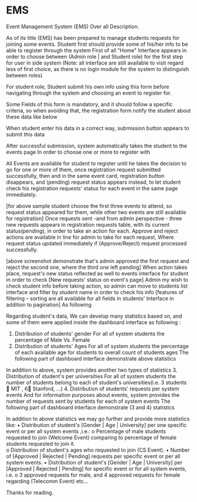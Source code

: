 # EMS

Event Management System (EMS) 
Over all Description.

As of its title (EMS) has been prepared to manage students requests for joining some events.
Student first should provide some of his/her info to be able to register through the system
First of all "Home" Interface appears in order to choose between (Admin role | and Student role) for the first step for user in side system 
(Note: all interface are still available to visit regard less of first choice, as there is no login module for the system to distinguish between roles)

For student role, Student submit his own info using this form before navigating through the system and choosing an event to register for. 
 
Some Fields of this form is mandatory, and it should follow a specific criteria, so when avoiding that, the registration form notify the student about these data like below

When student enter his data in a correct way, submission button appears to submit this data
 
After successful submission, system automatically takes the student to the events page
In order to choose one or more to register with
 
All Events are available for student to register until he takes the decision to go for one or more of them, once registration request submitted successfully, then and in the same event card, registration button disappears, and (pending) request status appears instead, to let student check his registration requests' status for each event in the same page immediately.
 
[for above sample student choose the first three events to attend, so request status appeared for them, while other two events are still available for registration]
Once requests sent -and from admin perspective - three new requests appears in registration requests table, with its current status(pending), in order to take an action for each.
 Approve and reject actions are available in line for admin to take for each request,
Where request status updated immediately if (Approve/Reject) request processed successfully.
 
[above screenshot demonstrate that's admin approved the first request and reject the second one, where the third one left pending]
When action takes place, request's new status reflected as well to events interface for student in order to check
  [New requests' status on event's page]
Admin my wish to check student info before taking action, so admin can move to students list interface and filter by student name in order to check his info
[features of filtering – sorting are all available for all fields in students' Interface in addition to pagination] 
As following
 
 
Regarding student's data, We can develop many statistics based on, and some of them were applied inside the dashboard interface as following :
1.	Distribution of students' gender
For all of system students the percentage of Male Vs. Female 
2.	Distribution of students' Ages
For all of system students the percentage of each available age for students to overall count of students ages
The following part of dashboard interface demonstrate above statistics
 
In addition to above, system provides another two types of statistics
3.	Distribution of student's per universities
For all of system students the number of students belong to each of student's universities(i.e. 3 students  MIT , 6 Stanford, …)
4.	Distribution of students' requests per system events
And for information purposes about events, system provides the number of requests sent by students for each of system events
The following part of dashboard interface demonstrate (3 and 4) statistics
 

In addition to above statistics we may go further and provide more statistics like:
•	Distribution of student's [Gender | Age | University] per one specific event
or per all system events ,i.e.:
o	Percentage of male students requested to join (Welcome Event) comparing to percentage of female students requested to join it.		 
o	Distribution of student's ages who requested to join (CS Event).
•	Number of [Approved | Rejected | Pending] requests per specific event or per all system events.
•	Distribution of student's [Gender | Age | University] per [Approved | Rejected | Pending] for specific event or for all system events, i.e.
o	3 approved requests for male, and 4 approved requests for female
regarding (Telecomm Event) etc…


Thanks for reading.
